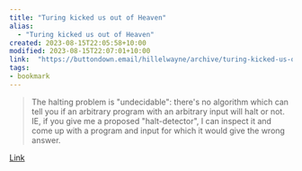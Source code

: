 ```yaml
---
title: "Turing kicked us out of Heaven"
alias:
  - "Turing kicked us out of Heaven"
created: 2023-08-15T22:05:58+10:00
modified: 2023-08-15T22:07:01+10:00
link:  "https://buttondown.email/hillelwayne/archive/turing-kicked-us-out-of-heaven/"
tags:
- bookmark
---
```


> The halting problem is "undecidable": there's no algorithm which can tell you if an arbitrary program with an arbitrary input will halt or not. IE, if you give me a proposed "halt-detector", I can inspect it and come up with a program and input for which it would give the wrong answer.

[Link](https://buttondown.email/hillelwayne/archive/turing-kicked-us-out-of-heaven/)
